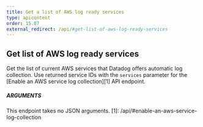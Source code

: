 ```yaml
---
title: Get a list of AWS log ready services
type: apicontent
order: 15.07
external_redirect: /api/#get-list-of-aws-log-ready-services
---
```


## Get list of AWS log ready services

Get the list of current AWS services that Datadog offers automatic log collection.
Use returned service IDs with the `services` parameter for the [Enable an AWS service log collection][1] API endpoint.

##### ARGUMENTS

This endpoint takes no JSON arguments.
[1]: /api/#enable-an-aws-service-log-collection

